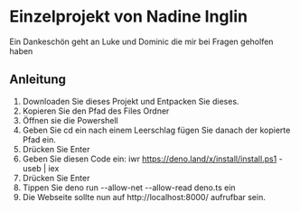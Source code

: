 # Einzelprojekt von Nadine Inglin
Ein Dankeschön geht an Luke und Dominic die mir bei Fragen geholfen haben


## Anleitung
1. Downloaden Sie dieses Projekt und Entpacken Sie dieses.
2. Kopieren Sie den Pfad des Files Ordner
3. Öffnen sie die Powershell
4. Geben Sie cd ein nach einem Leerschlag fügen Sie danach der kopierte Pfad ein.
5. Drücken Sie Enter
6. Geben Sie diesen Code ein: iwr https://deno.land/x/install/install.ps1 -useb | iex
7. Drücken Sie Enter
8. Tippen Sie deno run --allow-net --allow-read deno.ts ein
9. Die Webseite sollte nun auf http://localhost:8000/ aufrufbar sein.



